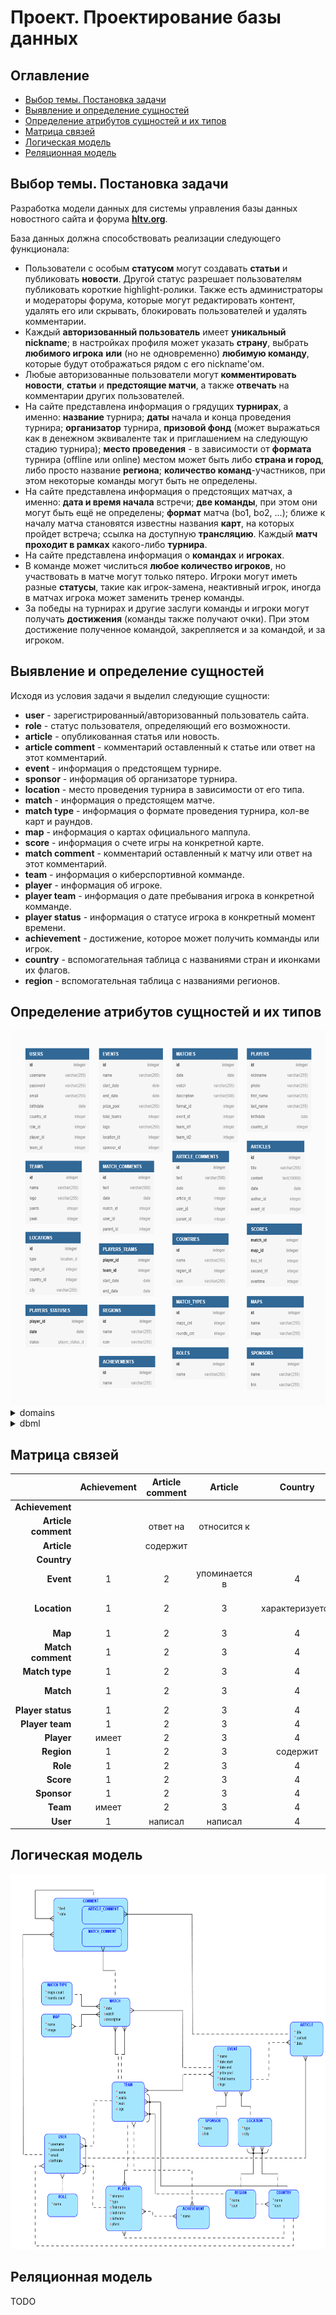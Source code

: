 # Проект. Проектирование базы данных

## Оглавление

   * [Выбор темы. Постановка задачи](#выбор-темы-постановка-задачи)
   * [Выявление и определение сущностей](#выявление-и-определение-сущностей)
   * [Определение атрибутов сущностей и их типов](#определение-атрибутов-сущностей-и-их-типов)
   * [Матрица связей](#матрица-связей)
   * [Логическая модель](#логическая-модель)
   * [Реляционная модель](#реляционная-модель)

## Выбор темы. Постановка задачи

Разработка модели данных для системы управления базы данных новостного сайта и форума [**hltv.org**](https://www.hltv.org/).

База данных должна способствовать реализации следующего функционала:

- Пользователи с особым **статусом** могут создавать **статьи** и публиковать **новости**. Другой статус разрешает пользователям публиковать короткие highlight-ролики. Также есть администраторы и модераторы форума, которые могут редактировать контент, удалять его или скрывать, блокировать пользователей и удалять комментарии.
- Каждый **авторизованный пользователь** имеет **уникальный nickname**; в настройках профиля может указать **страну**, выбрать **любимого игрока** **или** (но не одновременно) **любимую команду**, которые будут отображаться рядом с его nickname'ом.
- Любые авторизованные пользователи могут **комментировать** **новости**, **статьи** и **предстоящие матчи**, а также **отвечать** на комментарии других пользователей.
- На сайте представлена информация о грядущих **турнирах**, а именно: **название** турнира; **даты** начала и конца проведения турнира; **организатор** турнира, **призовой фонд** (может выражаться как в денежном эквиваленте так и приглашением на следующую стадию турнира); **место проведения** - в зависимости от **формата** турнира (offline или online) местом может быть либо **страна и город**, либо просто название **региона**; **количество команд**-участников, при этом некоторые команды могут быть не определены.
- На сайте представлена информация о предстоящих матчах, а именно: **дата и время начала** встречи; **две команды**, при этом они могут быть ещё не определены; **формат** матча (bo1, bo2, ...); ближе к началу матча становятся известны названия **карт**, на которых пройдет встреча; ссылка на доступную **трансляцию**. Каждый **матч проходит в рамках** какого-либо **турнира**.
- На сайте представлена информация о **командах** и **игроках**.
- В команде может числиться **любое количество игроков**, но участвовать в матче могут только пятеро. Игроки могут иметь разные **статусы**, такие как игрок-замена, неактивный игрок, иногда в матчах игрока может заменить тренер команды.
- За победы на турнирах и другие заслуги команды и игроки могут получать **достижения** (команды также получают очки). При этом достижение полученное командой, закрепляется и за командой, и за игроком.

## Выявление и определение сущностей

Исходя из условия задачи я выделил следующие сущности:

- **user** - зарегистрированный/авторизованный пользователь сайта.
- **role** - статус пользователя, определяющий его возможности.
- **article** - опубликованная статья или новость.
- **article comment** - комментарий оставленный к статье или ответ на этот комментарий.
- **event** - информация о предстоящем турнире.
- **sponsor** - информация об организаторе турнира.
- **location** - место проведения турнира в зависимости от его типа.
- **match** - информация о предстоящем матче.
- **match type** - информация о формате проведения турнира, кол-ве карт и раундов.
- **map** - информация о картах официального маппула.
- **score** - информация о счете игры на конкретной карте.
- **match comment** - комментарий оставленный к матчу или ответ на этот комментарий.
- **team** - информация о киберспортивной комманде.
- **player** - информация об игроке.
- **player team** - информация о дате пребывания игрока в конкретной комманде.
- **player status** - информация о статусе игрока в конкретный момент времени.
- **achievement** - достижение, которое может получить комманды или игрок.
- **country** - вспомогательная таблица с названиями стран и иконками их флагов.
- **region** - вспомогательная таблица с названиями регионов.

## Определение атрибутов сущностей и их типов

<img src="models/Entities/all.png" height="600">

<details>
<summary> domains </summary>

   ```dbml
enum location_d {
    offline
    online
}

enum player_status_d {
    active
    inactive
    standin
    coach
}
   ```
</details>

<details>
<summary> dbml </summary>

   ```dbml
Table USERS {
    id integer [pk, increment]
    username varchar(255) [unique, not null]
    password varchar(255) [not null]
    email varchar(255) [not null]
    birthdate date [null]
    country_id integer [null]
    role_id integer [not null]
    player_id integer [null, note: 'favorite player']
    team_id integer [null, note: 'or favorite team']
}

Table ROLES {
    id integer [pk, increment]
    name varchar(255) [unique, not null]
}

Table ARTICLES {
    id integer [pk, increment]
    title varchar(255) [not null]
    content text(10000) [not null]
    date date [not null]
    author_id integer [not null]
    event_id integer [null]
}

Table ARTICLE_COMMENTS {
    id integer [pk, increment]
    text varchar(500) [not null]
    date date [not null]
    article_id integer [not null]
    user_id integer [not null]
    parent_id integer [null]
}

Table MATCH_COMMENTS {
    id integer [pk, increment]
    text varchar(500) [not null]
    date date [not null]
    match_id integer [not null]
    user_id integer [not null]
    parent_id integer [null]
}

Table EVENTS {
    id integer [pk, increment]
    name varchar(255) [not null]
    start_date date [not null]
    end_date date [not null]
    prize_pool varchar(255) [not null]
    total_teams integer [not null]
    logo varchar(255) [null]
    location_id integer [not null]
    sponsor_id integer [not null]
}

Table SPONSORS {
    id integer [pk, increment]
    name varchar(255) [not null]
    link varchar(255) [null]
}

Table LOCATIONS {
    id integer [pk, increment]
    type location_d [not null]
    region_id integer [null]
    country_id integer [null]
    city varchar(255) [null]
}

Table MATCHES {
    id integer [pk, increment]
    date date [not null]
    watch varchar(255) [null]
    description varchar(500) [null]
    format_id integer [not null]
    event_id integer [not null]
    team_id1 integer [null]
    team_id2 integer [null]
}

Table MATCH_TYPES {
    id integer [pk, increment]
    maps_cnt integer [not null]
    rounds_cnt integer [not null]
}

Table SCORES {
    match_id integer [pk]
    map_id integer [pk]
    first_hf integer [null]
    second_hf integer [null]
    overtime integer [null]
}

Table MAPS {
    id integer [pk, increment]
    name varchar(255) [unique, not null]
    image varchar(255) [not null]
}

Table TEAMS {
    id integer [pk, increment]
    name varchar(255) [not null]
    logo varchar(255) [null]
    points integer [not null]
    peak integer [not null]
}

Table PLAYERS {
    id integer [pk, increment]
    nickname varchar(255) [not null]
    photo varchar(255) [null]
    first_name varchar(255) [null]
    last_name varchar(255) [null]
    birthdate date [null]
    country_id integer [null]
}

Table PLAYERS_TEAMS {
    player_id integer [pk]
    team_id integer [pk]
    start_date date [not null]
    end_date date [null]
}

Table PLAYERS_STATUSES {
    player_id integer [pk]
    date date [pk]
    status player_status_d [not null]
}

Table ACHIEVEMENTS {
    id integer [pk, increment]
    name varchar(255) [unique, not null]
}

Table COUNTRIES {
    id integer [pk, increment]
    name varchar(255) [not null]
    region_id integer [null]
    icon varchar(255) [not null]
}

Table REGIONS {
    id integer [pk, increment]
    name varchar(255) [unique, not null]
    icon varchar(255) [not null]
}

enum location_d {
    offline
    online
}

enum player_status_d {
    active
    inactive
    standin
    coach
}
   ```
</details>

## Матрица связей

|   | Achievement | Article comment | Article | Country | Event | Location | Map | Match comment | Match type | Match | Player status | Player team | Player | Region | Role | Score | Sponsor | Team | User |
| ---: | :---: | :---: | :---: | :---: | :---: | :---: | :---: | :---: | :---: | :---: | :---: | :---: | :---: | :---: | :---: | :---: | :---: | :---: | :---: |
| **Achievement** |  |  |  |  |  |  |  |  |  |  |  |  | принадлежит |  |  |  |  | принадлежит |  |
| **Article comment** |  | ответ на | относится к |  |  |  |  |  |  |  |  |  |  |  |  |  |  |  | написан |
| **Article** |  | содержит |  |  | относится к |  |  |  |  |  |  |  |  |  |  |  |  |  |  | написана |
| **Country** |  |  |  |  |  | характеризует |  |  |  |  |  |  | характеризует | входит в |  |  |  |  | характеризует |
| **Event** | 1 | 2 | упоминается в | 4 | 5 | проводится в | 7 | 8 | 9 | включает в себя | 11 | 12 | 13 | 14 | 15 | 16 | проводится | проводится для | 19 |
| **Location** | 1 | 2 | 3 | характеризуется | место проведения для | 6 | 7 | 8 | 9 | 10 | 11 | 12 | 13 | характеризуется | 15 | 16 | 17 | 18 | 19 |
| **Map** | 1 | 2 | 3 | 4 | 5 | 6 | 7 | 8 | 9 | 10 | 11 | 12 | 13 | 14 | 15 | характеризуется | 17 | 18 | 19 |
| **Match comment** | 1 | 2 | 3 | 4 | 5 | 6 | 7 | ответ на | 9 | относится к | 11 | 12 | 13 | 14 | 15 | 16 | 17 | 18 | написан |
| **Match type** | 1 | 2 | 3 | 4 | 5 | 6 | 7 | 8 | 9 | характеризует | 11 | 12 | 13 | 14 | 15 | 16 | 17 | 18 | 19 |
| **Match** | 1 | 2 | 3 | 4 | принадлежит | 6 | играется на | содержит | характеризуется | 10 | 11 | 12 | 13 | 14 | 15 | характеризуется | 17 | проводится между | 19 |
| **Player status** | 1 | 2 | 3 | 4 | 5 | 6 | 7 | 8 | 9 | 10 | 11 | 12 | характеризует | 14 | 15 | 16 | 17 | 18 | 19 |
| **Player team** | 1 | 2 | 3 | 4 | 5 | 6 | 7 | 8 | 9 | 10 | 11 | характеризует | характеризует | 14 | 15 | 16 | 17 | 18 | 19 |
| **Player** | имеет | 2 | 3 | 4 | 5 | 6 | 7 | 8 | 9 | 10 | характеризуется | характеризуется | 13 | 14 | 15 | 16 | 17 | состоит в | фаворит для |
| **Region** | 1 | 2 | 3 | содержит | 5 | характеризует | 7 | 8 | 9 | 10 | 11 | 12 | 13 | 14 | 15 | 16 | 17 | 18 | 19 |
| **Role** | 1 | 2 | 3 | 4 | 5 | 6 | 7 | 8 | 9 | 10 | 11 | 12 | 13 | 14 | 15 | 16 | 17 | 18 | характеризует |
| **Score** | 1 | 2 | 3 | 4 | 5 | 6 | 7 | 8 | 9 | 10 | 11 | 12 | 13 | 14 | 15 | 16 | 17 | 18 | 19 |
| **Sponsor** | 1 | 2 | 3 | 4 | проводит | 6 | 7 | 8 | 9 | 10 | 11 | 12 | 13 | 14 | 15 | 16 | 17 | 18 | 19 |
| **Team** | имеет | 2 | 3 | 4 | участвует в | 6 | 7 | 8 | 9 | участвует в | 11 | характеризуется | содержит | 14 | 15 | характеризуется | 17 | 18 | фаворит для |
| **User** | 1 | написал | написал | 4 | 5 | 6 | 7 | написал | 9 | 10 | 11 | 12 | выбрал | 14 | характеризуется | 16 | 17 | выбрал | 19 |

## Логическая модель

<img src="models/Logical/Logical.png" height="600">

## Реляционная модель

TODO

